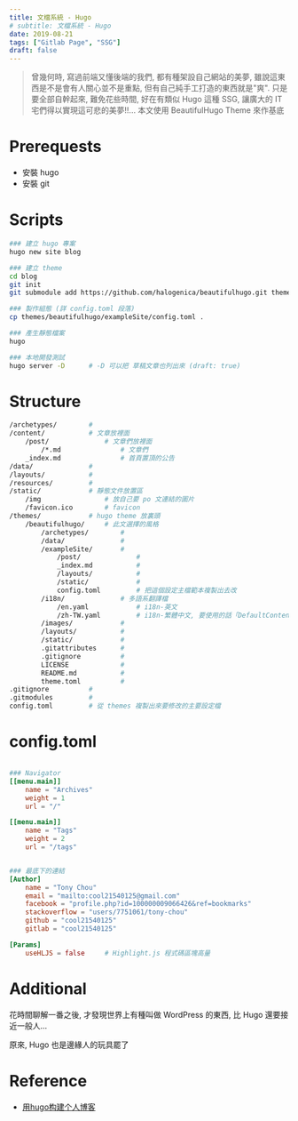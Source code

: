 ```yaml
---
title: 文檔系統 - Hugo
# subtitle: 文檔系統 - Hugo
date: 2019-08-21
tags: ["Gitlab Page", "SSG"]
draft: false
---
```


> 曾幾何時, 寫過前端又懂後端的我們, 都有種架設自己網站的美夢, 雖說這東西是不是會有人關心並不是重點, 但有自己純手工打造的東西就是"爽". 只是要全部自幹起來, 難免花些時間, 好在有類似 Hugo 這種 SSG, 讓廣大的 IT 宅們得以實現這可悲的美夢!!... 本文使用 BeautifulHugo Theme 來作基底

<!--more-->

# Prerequests

- 安裝 hugo
- 安裝 git


# Scripts

```bash
### 建立 hugo 專案
hugo new site blog

### 建立 theme
cd blog
git init
git submodule add https://github.com/halogenica/beautifulhugo.git themes/beautifulhugo

### 製作組態 (詳 config.toml 段落)
cp themes/beautifulhugo/exampleSite/config.toml .

### 產生靜態檔案
hugo

### 本地開發測試
hugo server -D      # -D 可以把 草稿文章也列出來 (draft: true)
```


# Structure

```bash
/archetypes/        #
/content/           # 文章放裡面
    /post/              # 文章們放裡面
        /*.md               # 文章們
    _index.md               # 首頁置頂的公告
/data/              #
/layouts/           #
/resources/         #
/static/            # 靜態文件放置區
    /img                # 放自己要 po 文連結的圖片
    /favicon.ico        # favicon
/themes/            # hugo theme 放裏頭
    /beautifulhugo/     # 此文選擇的風格
        /archetypes/        #
        /data/              #
        /exampleSite/       #
            /post/              #
            _index.md           #
            /layouts/           #
            /static/            #
            config.toml         # 把這個設定主檔範本複製出去改
        /i18n/              # 多語系翻譯檔
            /en.yaml            # i18n-英文
            /zh-TW.yaml         # i18n-繁體中文, 要使用的話「DefaultContentLanguage = "zh-tw"」
        /images/            #
        /layouts/           #
        /static/            #
        .gitattributes      #
        .gitignore          #
        LICENSE             #
        README.md           #
        theme.toml          #
.gitignore          #
.gitmodules         #
config.toml         # 從 themes 複製出來要修改的主要設定檔
```


# config.toml

```toml

### Navigator
[[menu.main]]
    name = "Archives"
    weight = 1
    url = "/"

[[menu.main]]
    name = "Tags"
    weight = 2
    url = "/tags"


### 最底下的連結
[Author]
    name = "Tony Chou"
    email = "mailto:cool21540125@gmail.com"
    facebook = "profile.php?id=100000009066426&ref=bookmarks"
    stackoverflow = "users/7751061/tony-chou"
    github = "cool21540125"
    gitlab = "cool21540125"

[Params]
    useHLJS = false     # Highlight.js 程式碼區塊高量
```


# Additional

花時間聊解一番之後, 才發現世界上有種叫做 WordPress 的東西, 比 Hugo 還要接近一般人...

原來, Hugo 也是邊緣人的玩具罷了



# Reference

- [用hugo构建个人博客](https://blog.moonlightming.top/post/2018-11-29-%E4%BD%BF%E7%94%A8hugo%E6%9E%84%E5%BB%BA%E4%B8%AA%E4%BA%BA%E5%8D%9A%E5%AE%A2/)
